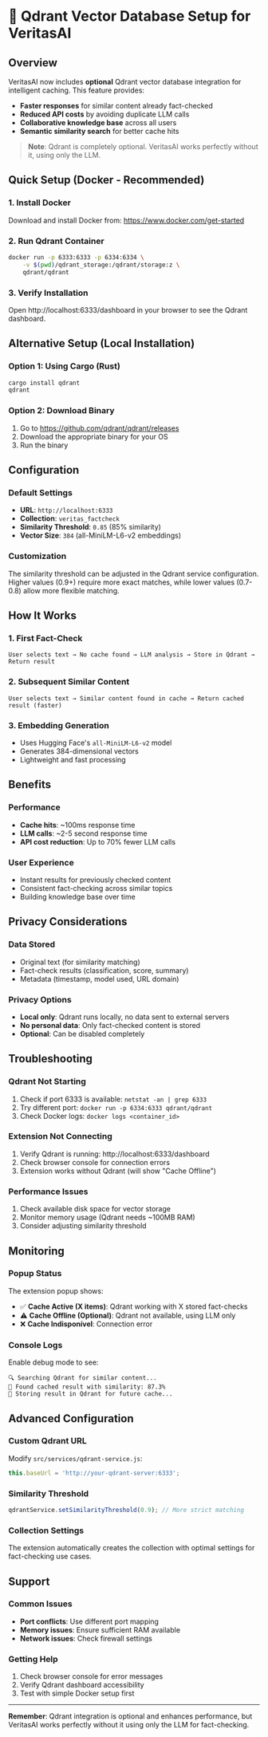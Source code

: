 # 🧠 Qdrant Vector Database Setup for VeritasAI

## Overview

VeritasAI now includes **optional** Qdrant vector database integration for intelligent caching. This feature provides:

- **Faster responses** for similar content already fact-checked
- **Reduced API costs** by avoiding duplicate LLM calls
- **Collaborative knowledge base** across all users
- **Semantic similarity search** for better cache hits

> **Note**: Qdrant is completely optional. VeritasAI works perfectly without it, using only the LLM.

## Quick Setup (Docker - Recommended)

### 1. Install Docker
Download and install Docker from: https://www.docker.com/get-started

### 2. Run Qdrant Container
```bash
docker run -p 6333:6333 -p 6334:6334 \
    -v $(pwd)/qdrant_storage:/qdrant/storage:z \
    qdrant/qdrant
```

### 3. Verify Installation
Open http://localhost:6333/dashboard in your browser to see the Qdrant dashboard.

## Alternative Setup (Local Installation)

### Option 1: Using Cargo (Rust)
```bash
cargo install qdrant
qdrant
```

### Option 2: Download Binary
1. Go to https://github.com/qdrant/qdrant/releases
2. Download the appropriate binary for your OS
3. Run the binary

## Configuration

### Default Settings
- **URL**: `http://localhost:6333`
- **Collection**: `veritas_factcheck`
- **Similarity Threshold**: `0.85` (85% similarity)
- **Vector Size**: `384` (all-MiniLM-L6-v2 embeddings)

### Customization
The similarity threshold can be adjusted in the Qdrant service configuration. Higher values (0.9+) require more exact matches, while lower values (0.7-0.8) allow more flexible matching.

## How It Works

### 1. First Fact-Check
```
User selects text → No cache found → LLM analysis → Store in Qdrant → Return result
```

### 2. Subsequent Similar Content
```
User selects text → Similar content found in cache → Return cached result (faster)
```

### 3. Embedding Generation
- Uses Hugging Face's `all-MiniLM-L6-v2` model
- Generates 384-dimensional vectors
- Lightweight and fast processing

## Benefits

### Performance
- **Cache hits**: ~100ms response time
- **LLM calls**: ~2-5 second response time
- **API cost reduction**: Up to 70% fewer LLM calls

### User Experience
- Instant results for previously checked content
- Consistent fact-checking across similar topics
- Building knowledge base over time

## Privacy Considerations

### Data Stored
- Original text (for similarity matching)
- Fact-check results (classification, score, summary)
- Metadata (timestamp, model used, URL domain)

### Privacy Options
- **Local only**: Qdrant runs locally, no data sent to external servers
- **No personal data**: Only fact-checked content is stored
- **Optional**: Can be disabled completely

## Troubleshooting

### Qdrant Not Starting
1. Check if port 6333 is available: `netstat -an | grep 6333`
2. Try different port: `docker run -p 6334:6333 qdrant/qdrant`
3. Check Docker logs: `docker logs <container_id>`

### Extension Not Connecting
1. Verify Qdrant is running: http://localhost:6333/dashboard
2. Check browser console for connection errors
3. Extension works without Qdrant (will show "Cache Offline")

### Performance Issues
1. Check available disk space for vector storage
2. Monitor memory usage (Qdrant needs ~100MB RAM)
3. Consider adjusting similarity threshold

## Monitoring

### Popup Status
The extension popup shows:
- ✅ **Cache Active (X items)**: Qdrant working with X stored fact-checks
- ⚠️ **Cache Offline (Optional)**: Qdrant not available, using LLM only
- ❌ **Cache Indisponível**: Connection error

### Console Logs
Enable debug mode to see:
```
🔍 Searching Qdrant for similar content...
🎯 Found cached result with similarity: 87.3%
💾 Storing result in Qdrant for future cache...
```

## Advanced Configuration

### Custom Qdrant URL
Modify `src/services/qdrant-service.js`:
```javascript
this.baseUrl = 'http://your-qdrant-server:6333';
```

### Similarity Threshold
```javascript
qdrantService.setSimilarityThreshold(0.9); // More strict matching
```

### Collection Settings
The extension automatically creates the collection with optimal settings for fact-checking use cases.

## Support

### Common Issues
- **Port conflicts**: Use different port mapping
- **Memory issues**: Ensure sufficient RAM available
- **Network issues**: Check firewall settings

### Getting Help
1. Check browser console for error messages
2. Verify Qdrant dashboard accessibility
3. Test with simple Docker setup first

---

**Remember**: Qdrant integration is optional and enhances performance, but VeritasAI works perfectly without it using only the LLM for fact-checking.
